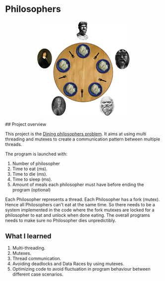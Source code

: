 # Philosophers
<p align="center">
<img src="An_illustration_of_the_dining_philosophers_problem.png" alt="100" width="300"/>
</p>
## Project overview

This project is the [Dining philosophers problem](https://en.wikipedia.org/wiki/Dining_philosophers_problem).
It aims at using multi threading and mutexes to create a communication pattern between multiple threads.

The program is launched with:
1. Number of philosopher
2. Time to eat (ms).
3. Time to die (ms).
4. Time to sleep (ms).
5. Amount of meals each philosopher must have before ending the program (optional)

Each Philosopher represents a thread. Each Philosopher has a fork (mutex). Hence all Philosophers can't eat at the same time. So there needs to be a system implemented in the code where the fork mutexes are locked for a philosopher to eat and unlock when done eating. The overall programs needs to make sure no Philosopher dies unpredictibly.

## What I learned

1. Multi-threading.
2. Mutexes.
3. Thread communication.
4. Avoiding deadlocks and Data Races by using mutexes.
5. Optimizing code to avoid fluctuation in program behaviour between different case scenarios.

